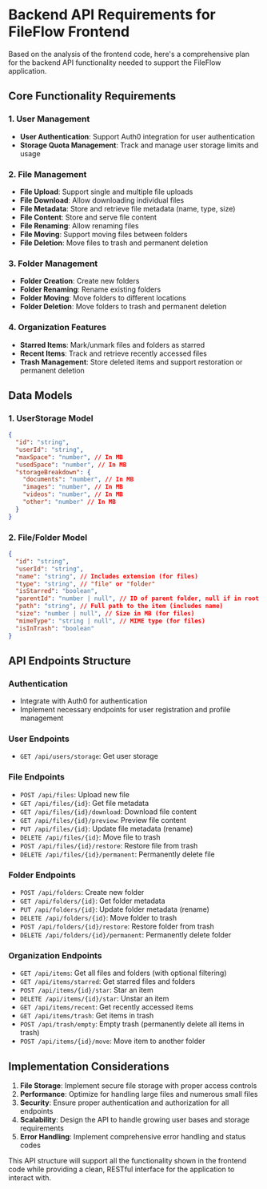 # Backend API Requirements for FileFlow Frontend

Based on the analysis of the frontend code, here's a comprehensive plan for the backend API functionality needed to support the FileFlow application.

## Core Functionality Requirements

### 1. User Management
- **User Authentication**: Support Auth0 integration for user authentication
- **Storage Quota Management**: Track and manage user storage limits and usage

### 2. File Management
- **File Upload**: Support single and multiple file uploads
- **File Download**: Allow downloading individual files
- **File Metadata**: Store and retrieve file metadata (name, type, size)
- **File Content**: Store and serve file content
- **File Renaming**: Allow renaming files
- **File Moving**: Support moving files between folders
- **File Deletion**: Move files to trash and permanent deletion

### 3. Folder Management
- **Folder Creation**: Create new folders
- **Folder Renaming**: Rename existing folders
- **Folder Moving**: Move folders to different locations
- **Folder Deletion**: Move folders to trash and permanent deletion

### 4. Organization Features
- **Starred Items**: Mark/unmark files and folders as starred
- **Recent Items**: Track and retrieve recently accessed files
- **Trash Management**: Store deleted items and support restoration or permanent deletion

## Data Models

### 1. UserStorage Model
```json
{
  "id": "string",
  "userId": "string",
  "maxSpace": "number", // In MB
  "usedSpace": "number", // In MB
  "storageBreakdown": {
    "documents": "number", // In MB
    "images": "number", // In MB
    "videos": "number", // In MB
    "other": "number" // In MB
  }
}
```

### 2. File/Folder Model
```json
{
  "id": "string",
  "userId": "string",
  "name": "string", // Includes extension (for files)
  "type": "string", // "file" or "folder"
  "isStarred": "boolean",
  "parentId": "number | null", // ID of parent folder, null if in root
  "path": "string", // Full path to the item (includes name)
  "size": "number | null", // Size in MB (for files)
  "mimeType": "string | null", // MIME type (for files)
  "isInTrash": "boolean"
}
```

## API Endpoints Structure

### Authentication
- Integrate with Auth0 for authentication
- Implement necessary endpoints for user registration and profile management

### User Endpoints
- `GET /api/users/storage`: Get user storage

### File Endpoints
- `POST /api/files`: Upload new file
- `GET /api/files/{id}`: Get file metadata
- `GET /api/files/{id}/download`: Download file content
- `GET /api/files/{id}/preview`: Preview file content
- `PUT /api/files/{id}`: Update file metadata (rename)
- `DELETE /api/files/{id}`: Move file to trash
- `POST /api/files/{id}/restore`: Restore file from trash
- `DELETE /api/files/{id}/permanent`: Permanently delete file

### Folder Endpoints
- `POST /api/folders`: Create new folder
- `GET /api/folders/{id}`: Get folder metadata
- `PUT /api/folders/{id}`: Update folder metadata (rename)
- `DELETE /api/folders/{id}`: Move folder to trash
- `POST /api/folders/{id}/restore`: Restore folder from trash
- `DELETE /api/folders/{id}/permanent`: Permanently delete folder

### Organization Endpoints
- `GET /api/items`: Get all files and folders (with optional filtering)
- `GET /api/items/starred`: Get starred files and folders
- `POST /api/items/{id}/star`: Star an item
- `DELETE /api/items/{id}/star`: Unstar an item
- `GET /api/items/recent`: Get recently accessed items
- `GET /api/items/trash`: Get items in trash
- `POST /api/trash/empty`: Empty trash (permanently delete all items in trash)
- `POST /api/items/{id}/move`: Move item to another folder

## Implementation Considerations

1. **File Storage**: Implement secure file storage with proper access controls
2. **Performance**: Optimize for handling large files and numerous small files
3. **Security**: Ensure proper authentication and authorization for all endpoints
4. **Scalability**: Design the API to handle growing user bases and storage requirements
5. **Error Handling**: Implement comprehensive error handling and status codes

This API structure will support all the functionality shown in the frontend code while providing a clean, RESTful interface for the application to interact with.
